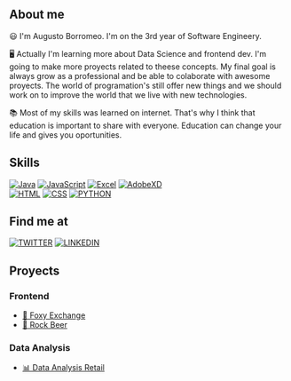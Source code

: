 
<!--
**augustobor/augustobor** is a ✨ _special_ ✨ repository because its `README.md` (this file) appears on your GitHub profile.

Here are some ideas to get you started:

- 🔭 I’m currently working on ...
- 🌱 I’m currently learning ...
- 👯 I’m looking to collaborate on ...
- 🤔 I’m looking for help with ...
- 💬 Ask me about ...
- 📫 How to reach me: ...
- 😄 Pronouns: ...
- ⚡ Fun fact: ...
-->

## About me

😃 I'm Augusto Borromeo. I'm on the 3rd year of Software Engineery.

🖥️ Actually I'm learning more about Data Science and frontend dev. I'm going to make more proyects related to theese concepts. My final goal is always grow as a professional and be able to colaborate with awesome proyects. The world of programation's still offer new things and we should work on to improve the world that we live with new technologies.

📚 Most of my skills was learned on internet. That's why I think that education is important to share with everyone. Education can change your life and gives you oportunities.


## Skills

[![Java](https://img.shields.io/badge/Java-CF010B?style=for-the-badge&logo=java&logoColor=white&labelColor=101010)]()
[![JavaScript](https://img.shields.io/badge/JavaScript-F7DF1E?style=for-the-badge&logo=javascript&logoColor=white&labelColor=101010)]()
[![Excel](https://img.shields.io/badge/excel-008F39?style=for-the-badge&logo=microsoftexcel&logoColor=white&labelColor=101010)]()
[![AdobeXD](https://img.shields.io/badge/adobeXD-8A2BE2?style=for-the-badge&logo=adobeXD&logoColor=white&labelColor=101010)]() 
</br>
[![HTML](https://img.shields.io/badge/html-FF8000?style=for-the-badge&logo=html5&logoColor=white&labelColor=101010)]()
[![CSS](https://img.shields.io/badge/css-00AAE4?style=for-the-badge&logo=css3&logoColor=white&labelColor=101010)]()
[![PYTHON](https://img.shields.io/badge/python-0A497B?style=for-the-badge&logo=python&logoColor=white&labelColor=101010)]()
<br/>

## Find me at

[![TWITTER](https://img.shields.io/badge/@Augus_dev-00ACEE?style=for-the-badge&logo=twitter&logoColor=white&labelColor=101010)]()
[![LINKEDIN](https://img.shields.io/badge/Augusto%20Borromeo-0E76A8?style=for-the-badge&logo=linkedin&logoColor=white&labelColor=101010)]()


## Proyects

### Frontend
- <a href="https://github.com/augustobor/Foxy-Exchange">🦊 Foxy Exchange</a>
- <a href="https://github.com/augustobor/RockBeer">🍺 Rock Beer</a>

### Data Analysis
- <a href="https://github.com/augustobor/datanalysis-retail">📊 Data Analysis Retail</a>

